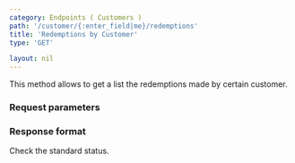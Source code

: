 ```yaml
---
category: Endpoints ( Customers )
path: '/customer/{:enter_field|me}/redemptions'
title: 'Redemptions by Customer'
type: 'GET'

layout: nil
---
```


This method allows to get a list the redemptions made by certain customer.

### Request parameters

### Response format

Check the standard status.